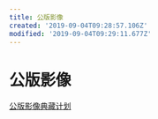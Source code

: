 ```yaml
---
title: 公版影像
created: '2019-09-04T09:28:57.106Z'
modified: '2019-09-04T09:29:11.677Z'
---
```


# 公版影像

[公版影像典藏计划](http://public.163.com/#/)

